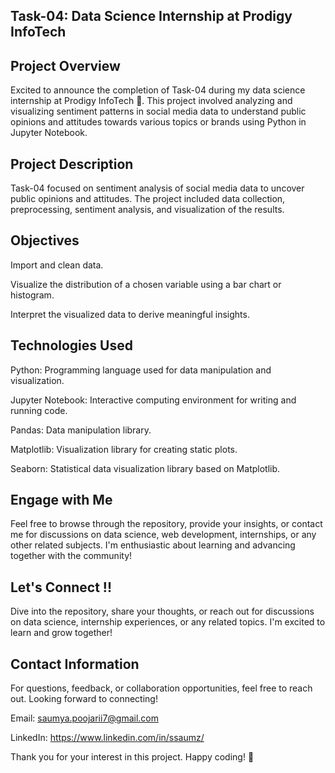 ## Task-04: Data Science Internship at Prodigy InfoTech

## Project Overview
Excited to announce the completion of Task-04 during my data science internship at Prodigy InfoTech 🚀. This project involved analyzing and visualizing sentiment patterns in social media data to understand public opinions and attitudes towards various topics or brands using Python in Jupyter Notebook.

## Project Description
Task-04 focused on sentiment analysis of social media data to uncover public opinions and attitudes. The project included data collection, preprocessing, sentiment analysis, and visualization of the results.

## Objectives
Import and clean data.

Visualize the distribution of a chosen variable using a bar chart or histogram.

Interpret the visualized data to derive meaningful insights.

## Technologies Used
Python: Programming language used for data manipulation and visualization.

Jupyter Notebook: Interactive computing environment for writing and running code.

Pandas: Data manipulation library.

Matplotlib: Visualization library for creating static plots.

Seaborn: Statistical data visualization library based on Matplotlib.

## Engage with Me
Feel free to browse through the repository, provide your insights, or contact me for discussions on data science, web development, internships, or any other related subjects. I'm enthusiastic about learning and advancing together with the community!

## Let's Connect !!
Dive into the repository, share your thoughts, or reach out for discussions on data science, internship experiences, or any related topics. I'm excited to learn and grow together!

## Contact Information
For questions, feedback, or collaboration opportunities, feel free to reach out. Looking forward to connecting!

Email: saumya.poojarii7@gmail.com

LinkedIn: https://www.linkedin.com/in/ssaumz/

Thank you for your interest in this project. Happy coding! 🚀
